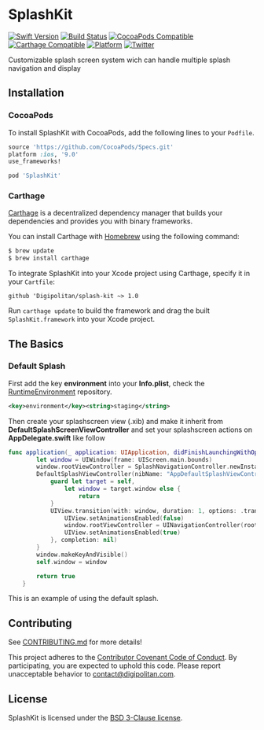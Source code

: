 SplashKit
=================================

[![Swift Version](https://img.shields.io/badge/swift-4.0-orange.svg?style=flat)](https://developer.apple.com/swift/)
[![Build Status](https://travis-ci.org/Digipolitan/dependency-injector.svg?branch=master)](https://travis-ci.org/Digipolitan/splash-kit)
[![CocoaPods Compatible](https://img.shields.io/cocoapods/v/SplashKit.svg)](https://img.shields.io/cocoapods/v/SplashKit.svg)
[![Carthage Compatible](https://img.shields.io/badge/carthage-compatible-4BC51D.svg?style=flat)](https://github.com/Carthage/Carthage)
[![Platform](https://img.shields.io/cocoapods/p/SplashKit.svg?style=flat)](http://cocoadocs.org/docsets/SplashKit)
[![Twitter](https://img.shields.io/badge/twitter-@Digipolitan-blue.svg?style=flat)](http://twitter.com/Digipolitan)

Customizable splash screen system wich can handle multiple splash navigation and display

## Installation

### CocoaPods

To install SplashKit with CocoaPods, add the following lines to your `Podfile`.

```ruby
source 'https://github.com/CocoaPods/Specs.git'
platform :ios, '9.0'
use_frameworks!

pod 'SplashKit'
```

### Carthage

[Carthage](https://github.com/Carthage/Carthage) is a decentralized dependency manager that builds your dependencies and provides you with binary frameworks.

You can install Carthage with [Homebrew](http://brew.sh/) using the following command:

```bash
$ brew update
$ brew install carthage
```

To integrate SplashKit into your Xcode project using Carthage, specify it in your `Cartfile`:

```
github 'Digipolitan/splash-kit ~> 1.0
```

Run `carthage update` to build the framework and drag the built `SplashKit.framework` into your Xcode project.

## The Basics

### Default Splash

First add the key **environment** into your **Info.plist**, check the [RuntimeEnvironment](https://github.com/Digipolitan/runtime-environment) repository.

```xml
<key>environment</key><string>staging</string>
```

Then create your splashscreen view (.xib) and make it inherit from **DefaultSplashScreenViewController** and set your splashscreen actions on **AppDelegate.swift** like follow

```swift
func application(_ application: UIApplication, didFinishLaunchingWithOptions launchOptions: [UIApplicationLaunchOptionsKey: Any]?) -> Bool {
        let window = UIWindow(frame: UIScreen.main.bounds)
        window.rootViewController = SplashNavigationController.newInstance(splashViewControllers:
        DefaultSplashViewController(nibName: "AppDefaultSplashViewController", bundle: nil)) { [weak self] _ in
            guard let target = self,
                let window = target.window else {
                    return
            }
            UIView.transition(with: window, duration: 1, options: .transitionCrossDissolve, animations: {
                UIView.setAnimationsEnabled(false)
                window.rootViewController = UINavigationController(rootViewController: ViewController())
                UIView.setAnimationsEnabled(true)
            }, completion: nil)
        }
        window.makeKeyAndVisible()
        self.window = window

        return true
    }
```

This is an example of using the default splash.

## Contributing

See [CONTRIBUTING.md](CONTRIBUTING.md) for more details!

This project adheres to the [Contributor Covenant Code of Conduct](CODE_OF_CONDUCT.md).
By participating, you are expected to uphold this code. Please report
unacceptable behavior to [contact@digipolitan.com](mailto:contact@digipolitan.com).

## License

SplashKit is licensed under the [BSD 3-Clause license](LICENSE).
